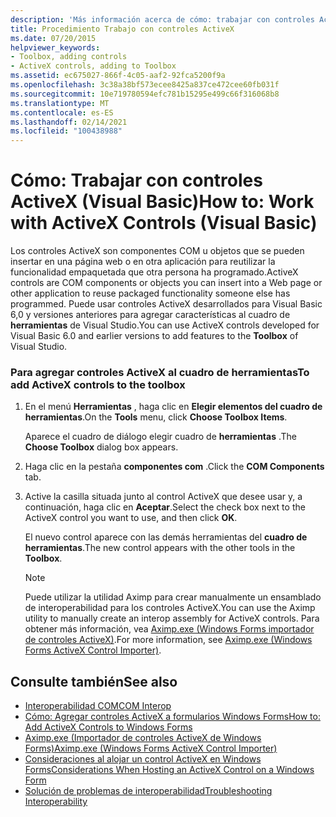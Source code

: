 ```yaml
---
description: 'Más información acerca de cómo: trabajar con controles ActiveX (Visual Basic)'
title: Procedimiento Trabajo con controles ActiveX
ms.date: 07/20/2015
helpviewer_keywords:
- Toolbox, adding controls
- ActiveX controls, adding to Toolbox
ms.assetid: ec675027-866f-4c05-aaf2-92fca5200f9a
ms.openlocfilehash: 3c38a38bf573ecee8425a837ce472cee60fb031f
ms.sourcegitcommit: 10e719780594efc781b15295e499c66f316068b8
ms.translationtype: MT
ms.contentlocale: es-ES
ms.lasthandoff: 02/14/2021
ms.locfileid: "100438988"
---
```

# <a name="how-to-work-with-activex-controls-visual-basic"></a><span data-ttu-id="8623c-103">Cómo: Trabajar con controles ActiveX (Visual Basic)</span><span class="sxs-lookup"><span data-stu-id="8623c-103">How to: Work with ActiveX Controls (Visual Basic)</span></span>

<span data-ttu-id="8623c-104">Los controles ActiveX son componentes COM u objetos que se pueden insertar en una página web o en otra aplicación para reutilizar la funcionalidad empaquetada que otra persona ha programado.</span><span class="sxs-lookup"><span data-stu-id="8623c-104">ActiveX controls are COM components or objects you can insert into a Web page or other application to reuse packaged functionality someone else has programmed.</span></span> <span data-ttu-id="8623c-105">Puede usar controles ActiveX desarrollados para Visual Basic 6,0 y versiones anteriores para agregar características al cuadro de **herramientas** de Visual Studio.</span><span class="sxs-lookup"><span data-stu-id="8623c-105">You can use ActiveX controls developed for Visual Basic 6.0 and earlier versions to add features to the **Toolbox** of Visual Studio.</span></span>  
  
### <a name="to-add-activex-controls-to-the-toolbox"></a><span data-ttu-id="8623c-106">Para agregar controles ActiveX al cuadro de herramientas</span><span class="sxs-lookup"><span data-stu-id="8623c-106">To add ActiveX controls to the toolbox</span></span>  
  
1. <span data-ttu-id="8623c-107">En el menú **Herramientas** , haga clic en **Elegir elementos del cuadro de herramientas**.</span><span class="sxs-lookup"><span data-stu-id="8623c-107">On the **Tools** menu, click **Choose Toolbox Items**.</span></span>  
  
     <span data-ttu-id="8623c-108">Aparece el cuadro de diálogo elegir cuadro de **herramientas** .</span><span class="sxs-lookup"><span data-stu-id="8623c-108">The **Choose Toolbox** dialog box appears.</span></span>  
  
2. <span data-ttu-id="8623c-109">Haga clic en la pestaña **componentes com** .</span><span class="sxs-lookup"><span data-stu-id="8623c-109">Click the **COM Components** tab.</span></span>  
  
3. <span data-ttu-id="8623c-110">Active la casilla situada junto al control ActiveX que desee usar y, a continuación, haga clic en **Aceptar**.</span><span class="sxs-lookup"><span data-stu-id="8623c-110">Select the check box next to the ActiveX control you want to use, and then click **OK**.</span></span>  
  
     <span data-ttu-id="8623c-111">El nuevo control aparece con las demás herramientas del **cuadro de herramientas**.</span><span class="sxs-lookup"><span data-stu-id="8623c-111">The new control appears with the other tools in the **Toolbox**.</span></span>  
  
    > [!NOTE]
    > <span data-ttu-id="8623c-112">Puede utilizar la utilidad Aximp para crear manualmente un ensamblado de interoperabilidad para los controles ActiveX.</span><span class="sxs-lookup"><span data-stu-id="8623c-112">You can use the Aximp utility to manually create an interop assembly for ActiveX controls.</span></span> <span data-ttu-id="8623c-113">Para obtener más información, vea [Aximp.exe (Windows Forms importador de controles ActiveX)](../../../framework/tools/aximp-exe-windows-forms-activex-control-importer.md).</span><span class="sxs-lookup"><span data-stu-id="8623c-113">For more information, see [Aximp.exe (Windows Forms ActiveX Control Importer)](../../../framework/tools/aximp-exe-windows-forms-activex-control-importer.md).</span></span>  
  
## <a name="see-also"></a><span data-ttu-id="8623c-114">Consulte también</span><span class="sxs-lookup"><span data-stu-id="8623c-114">See also</span></span>

- [<span data-ttu-id="8623c-115">Interoperabilidad COM</span><span class="sxs-lookup"><span data-stu-id="8623c-115">COM Interop</span></span>](index.md)
- [<span data-ttu-id="8623c-116">Cómo: Agregar controles ActiveX a formularios Windows Forms</span><span class="sxs-lookup"><span data-stu-id="8623c-116">How to: Add ActiveX Controls to Windows Forms</span></span>](/dotnet/desktop/winforms/controls/how-to-add-activex-controls-to-windows-forms)
- [<span data-ttu-id="8623c-117">Aximp.exe (Importador de controles ActiveX de Windows Forms)</span><span class="sxs-lookup"><span data-stu-id="8623c-117">Aximp.exe (Windows Forms ActiveX Control Importer)</span></span>](../../../framework/tools/aximp-exe-windows-forms-activex-control-importer.md)
- [<span data-ttu-id="8623c-118">Consideraciones al alojar un control ActiveX en Windows Forms</span><span class="sxs-lookup"><span data-stu-id="8623c-118">Considerations When Hosting an ActiveX Control on a Windows Form</span></span>](/dotnet/desktop/winforms/controls/considerations-when-hosting-an-activex-control-on-a-windows-form)
- [<span data-ttu-id="8623c-119">Solución de problemas de interoperabilidad</span><span class="sxs-lookup"><span data-stu-id="8623c-119">Troubleshooting Interoperability</span></span>](troubleshooting-interoperability.md)

